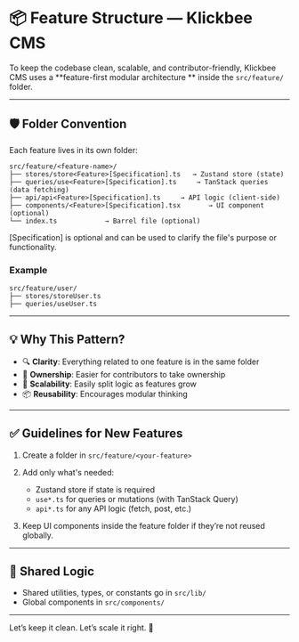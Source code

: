 # 📦 Feature Structure — Klickbee CMS

To keep the codebase clean, scalable, and contributor-friendly, Klickbee CMS uses a **feature-first modular architecture
** inside the `src/feature/` folder.

---

## 🛡️ Folder Convention

Each feature lives in its own folder:

```
src/feature/<feature-name>/
├── stores/store<Feature>[Specification].ts   → Zustand store (state)
├── queries/use<Feature>[Specification].ts     → TanStack queries (data fetching)
├── api/api<Feature>[Specification].ts     → API logic (client-side)
├── components/<Feature>[Specification].tsx       → UI component (optional)
└── index.ts            → Barrel file (optional)
```

[Specification] is optional and can be used to clarify the file's purpose or functionality.

### Example

```
src/feature/user/
├── stores/storeUser.ts
├── queries/useUser.ts
```

---

## 💡 Why This Pattern?

* 🔍 **Clarity**: Everything related to one feature is in the same folder
* 👥 **Ownership**: Easier for contributors to take ownership
* 🧠 **Scalability**: Easily split logic as features grow
* 📦 **Reusability**: Encourages modular thinking

---

## ✅ Guidelines for New Features

1. Create a folder in `src/feature/<your-feature>`
2. Add only what's needed:

	* Zustand store if state is required
	* `use*.ts` for queries or mutations (with TanStack Query)
	* `api*.ts` for any API logic (fetch, post, etc.)
3. Keep UI components inside the feature folder if they’re not reused globally.

---

## 🧬 Shared Logic

* Shared utilities, types, or constants go in `src/lib/`
* Global components in `src/components/`

---

Let’s keep it clean. Let’s scale it right. 🚀
